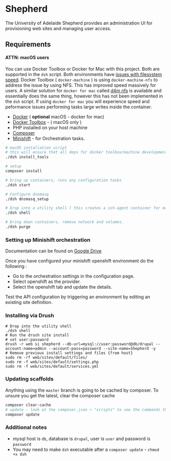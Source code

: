 Shepherd
========

The University of Adelaide Shepherd provides an administration UI for provisioning web sites and managing user access. 

## Requirements

#### ATTN: macOS users

You can use Docker Toolbox or Docker for Mac with this project. Both are supported in the `dsh` script. Both environments
have [issues with filesystem speed](https://github.com/docker/for-mac/issues/77). Docker Toolbox ( `docker-machine` ) is using `docker-machine-nfs` to address the issue by using NFS. 
This has improved speed massively for users. A similar solution for `docker for mac` called [d4m nfs](https://github.com/IFSight/d4m-nfs) is available and essentially does the same 
thing, however this has not been implemented in the `dsh` script. If using `docker for mac` you will experience speed and peformance issues
performing tasks large writes inside the container. 


* [Docker](https://www.docker.com/community-edition) ( **optional** macOS - docker for mac) 
* [Docker Toolbox](https://www.docker.com/products/docker-toolbox) - ( macOS only )
* PHP installed on your host machine
* [Composer](https://getcomposer.org/)
* [Minishift](https://github.com/minishift/minishift) - for Orchestration tasks.


```bash
# macOS installation script
# this will ensure that all deps for docker toolbox/machine development are installed.
./dsh install_tools

# setup 
composer install

# bring up containers, runs any configuration tasks
./dsh start

# Configure dsnmasq
./dsh dnsmasq_setup

# Drop into a utility shell ( this creates a ssh-agent container for macOS )
./dsh shell

# bring down containers, remove network and volumes.
./dsh purge
```

### Setting up Minishift orchestration

Documentation can be found on [Google Drive](https://docs.google.com/document/d/1ZeypugCthqFfHiLXCe6XyEJ9kO0rWhTzLb3bQa3KLqY/edit#heading=h.e4erzx509ekv)

Once you have configured your minishift openshift environment do the following : 
- Go to the orchestration settings in the configuration page. 
- Select openshift as the provider. 
- Select the openshift tab and update the details.

Test the API configuration by triggering an environment by editing an existing site definition.


### Installing via Drush

```drush
# Drop into the utility shell
./dsh shell
# Run the drush site install
# set user:password
drush -r web si shepherd --db-url=mysql://user:password@db/drupal --account-name=admin --account-pass=password --site-name=Shepherd -y
# Remove previous install settings and files {from host}
sudo rm -rf web/sites/default/files/
sudo rm -f web/sites/default/settings.php
sudo rm -f web/sites/default/services.yml
```

### Updating scaffolds 

Anything using the `master` branch is going to be cached by composer. To unsure you get the latest, clear the composer cache
```bash
composer clear-cache
# update - look at the composer.json > "scripts" to see the commands that are run during an update
composer update
```


### Additional notes

- mysql host is `db`, database is `drupal`, user is `user` and password is `password`
- You may need to make `dsh` executable after a `composer update` - `chmod +x dsh`

